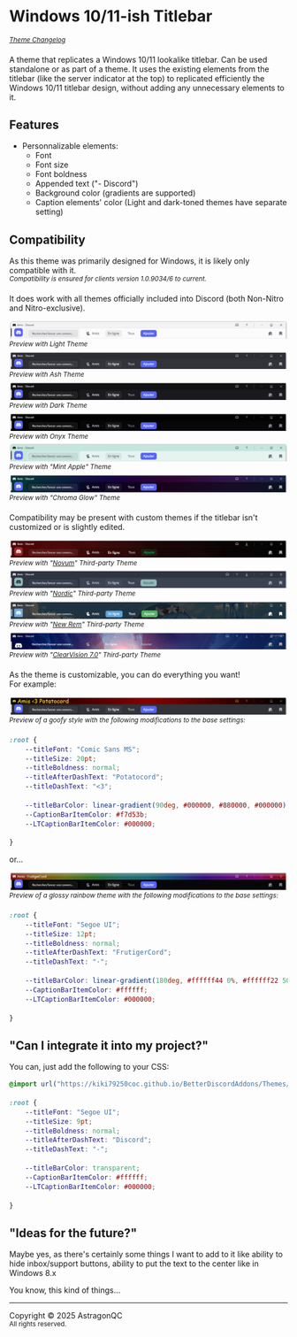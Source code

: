 # Windows 10/11-ish Titlebar

<sup>*[Theme Changelog](./ReleaseChangelog.md)*</sup>

A theme that replicates a Windows 10/11 lookalike titlebar. Can be used standalone or as part of a theme.
It uses the existing elements from the titlebar (like the server indicator at the top) to replicated efficiently the Windows 10/11 titlebar design, without adding any unnecessary elements to it.

## Features

- Personnalizable elements:
  - Font
  - Font size
  - Font boldness
  - Appended text ("- Discord")
  - Background color (gradients are supported)
  - Caption elements' color (Light and dark-toned themes have separate setting)

## Compatibility

As this theme was primarily designed for Windows, it is likely only compatible with it.<br><sup>*Compatibility is ensured for clients version 1.0.9034/6 to current.*</sup>

It does work with all themes officially included into Discord (both Non-Nitro and Nitro-exclusive).

![LightThemePreview](./Assets/Theme01Preview.png)
<sup>*Preview with Light Theme*</sup>
![AshThemePreview](./Assets/Theme02Preview.png)
<sup>*Preview with Ash Theme*</sup>
![DarkThemePreview](./Assets/Theme03Preview.png)
<sup>*Preview with Dark Theme*</sup>
![OnyxThemePreview](./Assets/Theme04Preview.png)
<sup>*Preview with Onyx Theme*</sup>
![MintAppleThemePreview](./Assets/Theme05Preview.png)
<sup>*Preview with "Mint Apple" Theme*</sup>
![ChromaGlowThemePreview](./Assets/Theme06Preview.png)
<sup>*Preview with "Chroma Glow" Theme*</sup>

Compatibility may be present with custom themes if the titlebar isn't customized or is slightly edited.

![ChromaGlowThemePreview](./Assets/ThemeTP01Preview.png)
<sup>*Preview with "[Novum](https://github.com/przemec/Novum)" Third-party Theme*</sup>
![ThirdPartyNordicThemePreview](./Assets/ThemeTP02Preview.png)
<sup>*Preview with "[Nordic](https://github.com/orblazer/discord-nordic)" Third-party Theme*</sup>
![ThirdPartyNewRemThemePreview](./Assets/ThemeTP03Preview.png)
<sup>*Preview with "[New Rem](https://github.com/ShadowDevilsAvenged/ShadowDevilsAvenged/blob/master/My_Theme_Collection/NewRemTheme.theme.css)" Third-party Theme*</sup>
![ThirdPartyNewRemThemePreview](./Assets/ThemeTP04Preview.png)
<sup>*Preview with "[ClearVision 7.0](https://github.com/ClearVision/ClearVision-v7)" Third-party Theme*</sup>

As the theme is customizable, you can do everything you want!<br>For example:

![GoophyThemePreview](./Assets/Theme07Preview.png)
<sup>*Preview of a goofy style with the following modifications to the base settings:*</sup>
```css
:root {
    --titleFont: "Comic Sans MS";
    --titleSize: 20pt;
    --titleBoldness: normal;
    --titleAfterDashText: "Potatocord";
    --titleDashText: "<3";

    --titleBarColor: linear-gradient(90deg, #000000, #880000, #000000);
    --CaptionBarItemColor: #f7d53b;
    --LTCaptionBarItemColor: #000000;

}
```

or…

![GlossyThemePreview](./Assets/Theme08Preview.png)
<sup>*Preview of a glossy rainbow theme with the following modifications to the base settings:*</sup>
```css
:root {
    --titleFont: "Segoe UI";
    --titleSize: 12pt;
    --titleBoldness: normal;
    --titleAfterDashText: "FrutigerCord";
    --titleDashText: "·";

    --titleBarColor: linear-gradient(180deg, #ffffff44 0%, #ffffff22 50%, #ffffff00 50%, #ffffff11 100%), linear-gradient(90deg, rgba(255,0,0,0.5) 0%, rgba(255,154,0,0.5) 10%, rgba(208,222,33,0.5) 20%, rgba(79,220,74,0.5) 30%, rgba(63,218,216,0.5) 40%, rgba(47,201,226,0.5) 50%, rgba(28,127,238,0.5) 60%, rgba(95,21,242,0.5) 70%, rgba(186,12,248,0.5) 80%, rgba(251,7,217,0.5) 90%, rgba(255,0,0,0.5) 100%);
    --CaptionBarItemColor: #ffffff;
    --LTCaptionBarItemColor: #000000;

}
```

## "Can I integrate it into my project?"

You can, just add the following to your CSS:
```css
@import url("https://kiki79250coc.github.io/BetterDiscordAddons/Themes/Win10ishTitlebar/Theme/ThemeLoader_v1.0.2/Core0.css");

:root {
    --titleFont: "Segoe UI";
    --titleSize: 9pt;
    --titleBoldness: normal;
    --titleAfterDashText: "Discord";
    --titleDashText: "-";

    --titleBarColor: transparent;
    --CaptionBarItemColor: #ffffff;
    --LTCaptionBarItemColor: #000000;

}
```

## "Ideas for the future?"
Maybe yes, as there's certainly some things I want to add to it like ability to hide inbox/support buttons, ability to put the text to the center like in Windows 8.x

You know, this kind of things…





-----

Copyright © 2025 AstragonQC<br><sup>All rights reserved.</sup>

